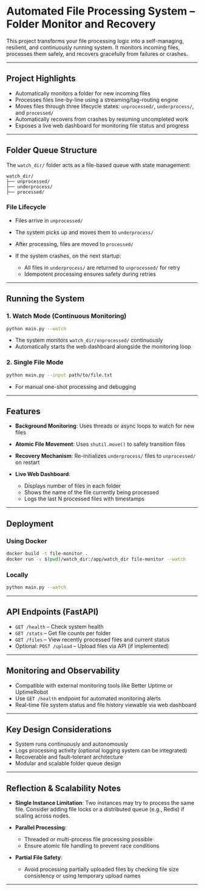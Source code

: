 

# Automated File Processing System – Folder Monitor and Recovery

This project transforms your file processing logic into a self-managing, resilient, and continuously running system. It monitors incoming files, processes them safely, and recovers gracefully from failures or crashes.

---

## Project Highlights

* Automatically monitors a folder for new incoming files
* Processes files line-by-line using a streaming/tag-routing engine
* Moves files through three lifecycle states: `unprocessed/`, `underprocess/`, and `processed/`
* Automatically recovers from crashes by resuming uncompleted work
* Exposes a live web dashboard for monitoring file status and progress

---

## Folder Queue Structure

The `watch_dir/` folder acts as a file-based queue with state management:

```
watch_dir/
├── unprocessed/     
├── underprocess/     
├── processed/       
```

### File Lifecycle

* Files arrive in `unprocessed/`
* The system picks up and moves them to `underprocess/`
* After processing, files are moved to `processed/`
* If the system crashes, on the next startup:

  * All files in `underprocess/` are returned to `unprocessed/` for retry
  * Idempotent processing ensures safety during retries

---

## Running the System

### 1. Watch Mode (Continuous Monitoring)

```bash
python main.py --watch
```

* The system monitors `watch_dir/unprocessed/` continuously
* Automatically starts the web dashboard alongside the monitoring loop

### 2. Single File Mode 

```bash
python main.py --input path/to/file.txt
```

* For manual one-shot processing and debugging

---

## Features

* **Background Monitoring**: Uses threads or async loops to watch for new files
* **Atomic File Movement**: Uses `shutil.move()` to safely transition files
* **Recovery Mechanism**: Re-initializes `underprocess/` files to `unprocessed/` on restart
* **Live Web Dashboard**:

  * Displays number of files in each folder
  * Shows the name of the file currently being processed
  * Logs the last N processed files with timestamps

---

## Deployment

### Using Docker

```bash
docker build -t file-monitor .
docker run -v $(pwd)/watch_dir:/app/watch_dir file-monitor --watch
```

### Locally

```bash
python main.py --watch
```

---

## API Endpoints (FastAPI)

* `GET /health` – Check system health
* `GET /stats` – Get file counts per folder
* `GET /files` – View recently processed files and current status
* Optional: `POST /upload` – Upload files via API (if implemented)

---

## Monitoring and Observability

* Compatible with external monitoring tools like Better Uptime or UptimeRobot
* Use `GET /health` endpoint for automated monitoring alerts
* Real-time file system status and file history viewable via web dashboard

---

## Key Design Considerations

* System runs continuously and autonomously
* Logs processing activity (optional logging system can be integrated)
* Recoverable and fault-tolerant architecture
* Modular and scalable folder queue design

---

## Reflection & Scalability Notes

* **Single Instance Limitation**: Two instances may try to process the same file. Consider adding file locks or a distributed queue (e.g., Redis) if scaling across nodes.
* **Parallel Processing**:

  * Threaded or multi-process file processing possible
  * Ensure atomic file handling to prevent race conditions
* **Partial File Safety**:

  * Avoid processing partially uploaded files by checking file size consistency or using temporary upload names

---


